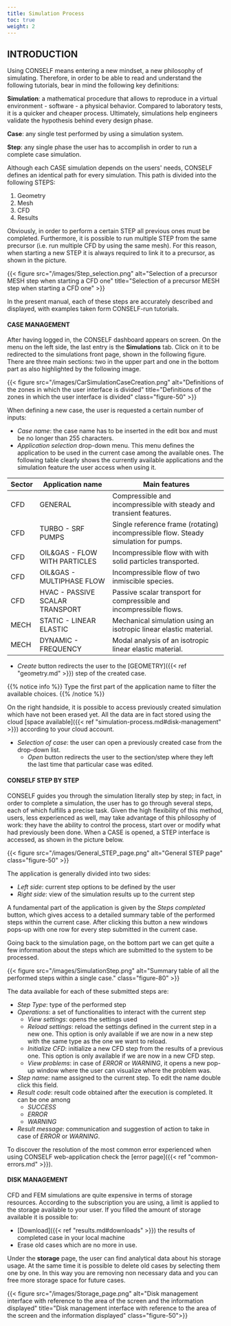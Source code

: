 ```yaml
---
title: Simulation Process
toc: true
weight: 2
---
```


## INTRODUCTION

Using CONSELF means entering a new mindset, a new philosophy of simulating. Therefore, in order to be able to read and understand the following tutorials, bear in mind the following key definitions:

**Simulation**: a mathematical procedure that allows to reproduce in a virtual environment - software - a physical behavior. Compared to laboratory tests, it is a quicker and cheaper process. Ultimately, simulations help engineers validate the hypothesis behind every design phase.

**Case**: any single test performed by using a simulation system.

**Step**: any single phase the user has to accomplish in order to run a complete case simulation.

Although each CASE simulation depends on the users' needs, CONSELF defines an identical path for every simulation. This path is divided into the following STEPS:

1. Geometry
2. Mesh
3. CFD
4. Results

Obviously, in order to perform a certain STEP all previous ones must be completed. Furthermore, it is possible to run multiple STEP from the same precursor (i.e. run multiple CFD by using the same mesh). For this reason, when starting a new STEP it is always required to link it to a precursor, as shown in the picture.

{{< figure src="/images/Step_selection.png" alt="Selection of a precursor MESH step when starting a CFD one" title="Selection of a precursor MESH step when starting a CFD one" >}}

In the present manual, each of these steps are accurately described and displayed, with examples taken form CONSELF-run tutorials.

#### CASE MANAGEMENT

After having logged in, the CONSELF dashboard appears on screen. On the menu on the left side, the last entry is the **Simulations** tab. Click on it to be redirected to the simulations front page, shown in the following figure. There are three main sections: two in the upper part and one in the bottom part as also highlighted by the following image.

{{< figure src="/images/CarSimulationCaseCreation.png" alt="Definitions of the zones in which the user interface is divided" title="Definitions of the zones in which the user interface is divided" class="figure-50" >}}

When defining a new case, the user is requested a certain number of inputs:

- *Case name*: the case name has to be inserted in the edit box and must be no longer than 255 characters.
- *Application selection* drop-down menu. This menu defines the application to be used in the current case among the available ones. The following table clearly shows the currently available applications and the simulation feature the user access when using it.

|Sector|Application name|Main features|
|----------|----------------|-------------|
|CFD|GENERAL|Compressible and incompressible with steady and transient features.|
|CFD|TURBO - SRF PUMPS|Single reference frame (rotating) incompressible flow. Steady simulation for pumps.|
|CFD|OIL&GAS - FLOW WITH PARTICLES|Incompressible flow with with solid particles transported.|
|CFD|OIL&GAS - MULTIPHASE FLOW|Incompressible flow of two inmiscible species.|
|CFD|HVAC - PASSIVE SCALAR TRANSPORT|Passive scalar transport for compressible and incompressible flows.|
|MECH|STATIC - LINEAR ELASTIC|Mechanical simulation using an isotropic linear elastic material.|
|MECH|DYNAMIC - FREQUENCY|Modal analysis of an isotropic linear elastic material.|

- *Create* button redirects the user to the [GEOMETRY]({{< ref "geometry.md" >}}) step of the created case.

{{% notice info %}}
Type the first part of the application name to filter the available choices.
{{% /notice %}}

On the right handside, it is possible to access previously created simulation which have not been erased yet. All the data are in fact stored using the cloud [space available]({{< ref "simulation-process.md#disk-management" >}}) according to your cloud account.

- *Selection of case*: the user can open a previously created case from the drop-down list.
	- *Open* button redirects the user to the section/step where they left the last time that particular case was edited.

#### CONSELF STEP BY STEP

CONSELF guides you through the simulation literally step by step; in fact, in order to complete a simulation, the user has to go through several steps, each of which fulfills a precise task. Given the high flexibility of this method, users, less experienced as well, may take advantage of this philosophy of work: they have the ability to control the process, start over or modify what had previously been done. When a CASE is opened, a STEP interface is accessed, as shown in the picture below.

{{< figure src="/images/General_STEP_page.png" alt="General STEP page" class="figure-50" >}}

The application is generally divided into two sides:

- *Left side*: current step options to be defined by the user
- *Right side*: view of the simulation results up to the current step

A fundamental part of the application is given by the *Steps completed* button, which gives access to a detailed summary table of the performed steps within the current case. After clicking this button a new windows pops-up with one row for every step submitted in the current case.

Going back to the simulation page, on the bottom part we can get quite a few information about the steps which are submitted to the system to be processed.

{{< figure src="/images/SimulationStep.png" alt="Summary table of all the performed steps within a single case." class="figure-80" >}}

The data available for each of these submitted steps are:

- *Step Type*: type of the performed step
- *Operations*: a set of functionalities to interact with the current step
	- *View settings*: opens the settings used
	- *Reload settings*: reload the settings defined in the current step in a new one. This option is only available if we are now in a new step with the same type as the one we want to reload.
	- *Initialize CFD*: initialize a new CFD step from the results of a previous one. This option is only available if we are now in a new CFD step.
	- *View problems*: in case of *ERROR* or *WARNING*, it opens a new pop-up window where the user can visualize where the problem was.
- *Step name*: name assigned to the current step. To edit the name double click this field.
- *Result code*: result code obtained after the execution is completed. It can be one among
	- *SUCCESS*
	- *ERROR*
	- *WARNING*
- *Result message*: communication and suggestion of action to take in case of *ERROR* or *WARNING*.

To discover the resolution of the most common error experienced when using CONSELF web-application check the [error page]({{< ref "common-errors.md" >}}).

#### DISK MANAGEMENT

CFD and FEM simulations are quite expensive in terms of storage resources. According to the subscription you are using, a limit is applied to the storage available to your user. If you filled the amount of storage available it is possible to:

- [Download]({{< ref "results.md#downloads" >}}) the results of completed case in your local machine
- Erase old cases which are no more in use.

Under the **storage** page, the user can find analytical data about his storage usage. At the same time it is possible to delete old cases by selecting them one by one. In this way you are removing non necessary data and you can free more storage space for future cases.

{{< figure src="/images/Storage_page.png" alt="Disk management interface with reference to the area of the screen and the information displayed" title="Disk management interface with reference to the area of the screen and the information displayed" class="figure-50">}}

